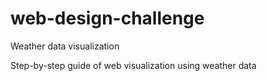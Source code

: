 # web-design-challenge
Weather data visualization

Step-by-step guide of web visualization using weather data
